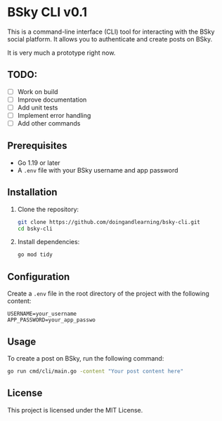 # BSky CLI v0.1

This is a command-line interface (CLI) tool for interacting with the BSky social platform. It allows you to authenticate and create posts on BSky.

It is very much a prototype right now.

## TODO:

- [ ] Work on build
- [ ] Improve documentation
- [ ] Add unit tests
- [ ] Implement error handling
- [ ] Add other commands

## Prerequisites

- Go 1.19 or later
- A `.env` file with your BSky username and app password

## Installation

1. Clone the repository:

   ```sh
   git clone https://github.com/doingandlearning/bsky-cli.git
   cd bsky-cli
   ```

2. Install dependencies:
   ```sh
   go mod tidy
   ```

## Configuration

Create a `.env` file in the root directory of the project with the following content:

```
USERNAME=your_username
APP_PASSWORD=your_app_passwo
```

## Usage

To create a post on BSky, run the following command:

```sh
go run cmd/cli/main.go -content "Your post content here"
```

## License

This project is licensed under the MIT License.

